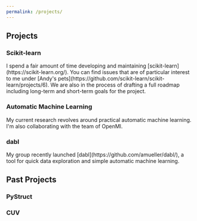 ```yaml
---
permalink: /projects/
---
```

<h2>Projects</h2>
<h3>Scikit-learn</h3>
I spend a fair amount of time developing and maintaining [scikit-learn](https://scikit-learn.org/).
You can find issues that are of particular interest to me under [Andy's pets](https://github.com/scikit-learn/scikit-learn/projects/6). We are also
in the process of drafting a full roadmap including long-term and short-term goals for the project.

<h3>Automatic Machine Learning</h3>
My current research revolves around practical automatic machine learning. I'm also collaborating with the team of OpenMl.


<h3>dabl</h3>
My group recently launched [dabl](https://github.com/amueller/dabl/), a tool for quick data exploration and simple automatic machine learning.


<h2>Past Projects</h2>
<h3>PyStruct</h3>
<h3>CUV</h3>